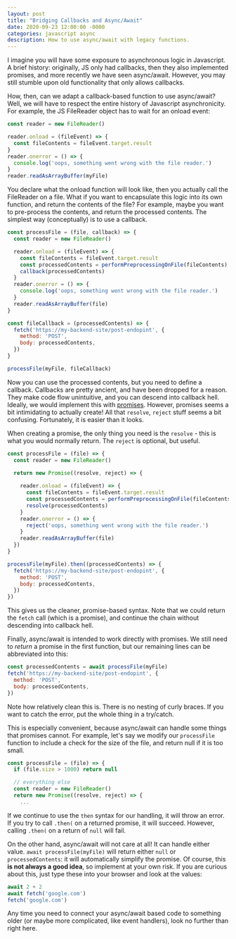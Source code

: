 ```yaml
---
layout: post
title: "Bridging Callbacks and Async/Await"
date: 2020-09-23 12:00:00 -0000
categories: javascript async
description: How to use async/await with legacy functions.
---
```


I imagine you will have some exposure to asynchronous logic in Javascript. A brief history: originally, JS only had callbacks, then they also implemented promises, and more recently we have seen async/await. However, you may still stumble upon old functionality that only allows callbacks.

How, then, can we adapt a callback-based function to use async/await? Well, we will have to respect the entire history of Javascript asynchronicity. For example, the JS FileReader object has to wait for an onload event:

```javascript
const reader = new FileReader()

reader.onload = (fileEvent) => {
  const fileContents = fileEvent.target.result
}
reader.onerror = () => {
  console.log('oops, something went wrong with the file reader.')
}
reader.readAsArrayBuffer(myFile)
```

You declare what the onload function will look like, then you actually call the FileReader on a file. What if you want to encapsulate this logic into its own function, and return the contents of the file? For example, maybe you want to pre-process the contents, and return the processed contents. The simplest way (conceptually) is to use a callback.

```javascript
const processFile = (file, callback) => {
  const reader = new FileReader()

  reader.onload = (fileEvent) => {
    const fileContents = fileEvent.target.result
    const processedContents = performPreprocessingOnFile(fileContents)
    callback(processedContents)
  }
  reader.onerror = () => {
    console.log('oops, something went wrong with the file reader.')
  }
  reader.readAsArrayBuffer(file)
}

const fileCallback = (processedContents) => {
  fetch('https://my-backend-site/post-endopint', {
    method: 'POST',
    body: processedContents,
  })
}

processFile(myFile, fileCallback)
```

Now you can use the processed contents, but you need to define a callback. Callbacks are pretty ancient, and have been dropped for a reason. They make code flow unintuitive, and you can descend into callback hell. Ideally, we would implement this with [promises](https://developer.mozilla.org/en-US/docs/Web/JavaScript/Reference/Global_Objects/Promise/Promise). However, promises seems a bit intimidating to actually create! All that `resolve`, `reject` stuff seems a bit confusing. Fortunately, it is easier than it looks.

When creating a promise, the only thing you need is the `resolve` - this is what you would normally return. The `reject` is optional, but useful.

```javascript
const processFile = (file) => {
  const reader = new FileReader()

  return new Promise((resolve, reject) => {
  
    reader.onload = (fileEvent) => {
      const fileContents = fileEvent.target.result
      const processedContents = performPreprocessingOnFile(fileContents)
      resolve(processedContents)
    }
    reader.onerror = () => {
      reject('oops, something went wrong with the file reader.')
    }
    reader.readAsArrayBuffer(file)
  })
}

processFile(myFile).then((processedContents) => {
  fetch('https://my-backend-site/post-endopint', {
    method: 'POST',
    body: processedContents,
  })
})
```

This gives us the cleaner, promise-based syntax. Note that we could return the `fetch` call (which is a promise), and continue the chain without descending into callback hell. 

Finally, async/await is intended to work directly with promises. We still need to _return_ a promise in the first function, but our remaining lines can be abbreviated into this:

```javascript
const processedContents = await processFile(myFile)
fetch('https://my-backend-site/post-endopint', {
  method: 'POST',
  body: processedContents,
})
```

Note how relatively clean this is. There is no nesting of curly braces. If you want to catch the error, put the whole thing in a try/catch.

This is especially convenient, because async/await can handle some things that promises cannot. For example, let's say we modify our `processFile` function to include a check for the size of the file, and return null if it is too small.

```javascript
const processFile = (file) => {
  if (file.size > 1000) return null

  // everything else 
  const reader = new FileReader()
  return new Promise((resolve, reject) => {
    ...
```

If we continue to use the `then` syntax for our handling, it will throw an error. If you try to call `.then(` on a returned promise, it will succeed. However, calling `.then(` on a return of `null` will fail.

On the other hand, async/await will not care at all! It can handle either value. `await processFile(myFile)` will return either `null` or `processedContents`: it will automatically simplify the promise. Of course, this __is not always a good idea__, so implement at your own risk. If you are curious about this, just type these into your browser and look at the values:

```javascript
await 2 + 2
await fetch('google.com')
fetch('google.com')
```

Any time you need to connect your async/await based code to something older (or maybe more complicated, like event handlers), look no further than right here.